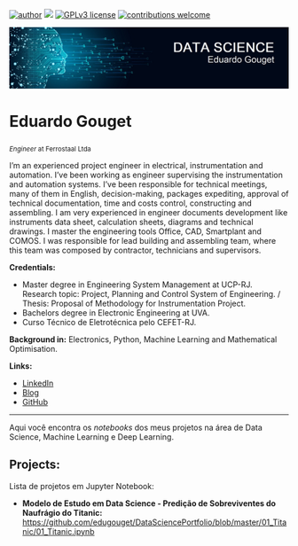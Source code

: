 [![author](https://img.shields.io/badge/author-edugouget-red.svg)](https://www.linkedin.com/in/eduardogouget/) [![](https://img.shields.io/badge/python-3.7+-blue.svg)](https://www.python.org/downloads/release/python-385/) [![GPLv3 license](https://img.shields.io/badge/License-GPLv3-blue.svg)](http://perso.crans.org/besson/LICENSE.html) [![contributions welcome](https://img.shields.io/badge/contributions-welcome-brightgreen.svg?style=flat)](https://github.com/edugouget/DataSciencePortfolio/issues)

<p align="center">
  <img src="github_cover.jpg" >
</p>

# Eduardo Gouget
<sub>*Engineer* at Ferrostaal Ltda</sub>

I’m an experienced project engineer in electrical, instrumentation and automation. I’ve been working as engineer supervising the instrumentation and automation systems. I’ve been responsible for technical meetings, many of them in English, decision-making, packages expediting, approval of technical documentation, time and costs control, constructing and assembling. I am very experienced in engineer documents development like instruments data sheet, calculation sheets, diagrams and technical drawings. I master the engineering tools Office, CAD, Smartplant and COMOS. I was responsible for lead building and assembling team, where this team was composed by contractor, technicians and supervisors.

**Credentials:**
* Master degree in Engineering System Management at UCP-RJ. Research topic: Project, Planning and Control System of Engineering. / Thesis: Proposal of Methodology for Instrumentation Project.
* Bachelors degree in Electronic Engineering at UVA.
* Curso Técnico de Eletrotécnica pelo CEFET-RJ.

**Background in:** Electronics, Python, Machine Learning and Mathematical Optimisation.

**Links:**
* [LinkedIn](https://www.linkedin.com/in/eduardogouget)
* [Blog](https://www.gouget.com.br)
* [GitHub](https://github.com/edugouget)

---
Aqui você encontra os *notebooks* dos meus projetos na área de Data Science, Machine Learning e Deep Learning.

## Projects:
Lista de projetos em Jupyter Notebook:

* **Modelo de Estudo em Data Science - Predição de Sobreviventes do Naufrágio do Titanic:** https://github.com/edugouget/DataSciencePortfolio/blob/master/01_Titanic/01_Titanic.ipynb



